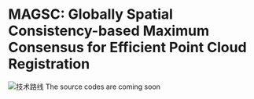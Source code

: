 # MAGSC: Globally Spatial Consistency-based Maximum Consensus for Efficient Point Cloud Registration
![技术路线](https://github.com/user-attachments/assets/d230424a-85d6-486f-a180-b88eb00308fe)
The source codes are coming soon
